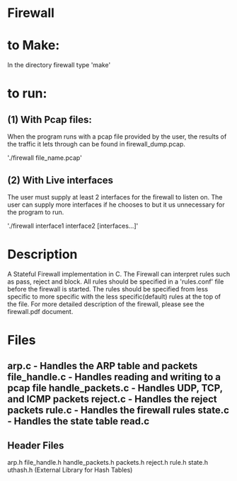 Firewall
========

to Make: 
=========
In the directory firewall type
'make'

to run:
=========
(1) With Pcap files:
---------------------
When the program runs with a pcap file provided by the
user, the results of the traffic it lets through can be found
in firewall_dump.pcap.

'./firewall file_name.pcap'

(2) With Live interfaces
------------------------
The user must supply at least 2 interfaces for the
firewall to listen on. The user can supply more interfaces
if he chooses to but it us unnecessary for the program to run.

'./firewall interface1 interface2 [interfaces...]'


Description
=============
A Stateful Firewall implementation in C. The Firewall can interpret rules such as
pass, reject and block. All rules should be specified in a 'rules.conf' file before
the firewall is started. The rules should be specified from less specific to more specific
with the less specific(default) rules at the top of the file.
For more detailed description of the firewall, please see the firewall.pdf
document.

Files
=======
arp.c -  Handles the ARP table and packets
file_handle.c - Handles reading and writing to a pcap file
handle_packets.c - Handles UDP, TCP, and ICMP packets
reject.c - Handles the reject packets
rule.c - Handles the firewall rules
state.c - Handles the state table
read.c
-------------
Header Files
-------------
arp.h
file_handle.h
handle_packets.h
packets.h
reject.h
rule.h
state.h
uthash.h (External Library for Hash Tables)

